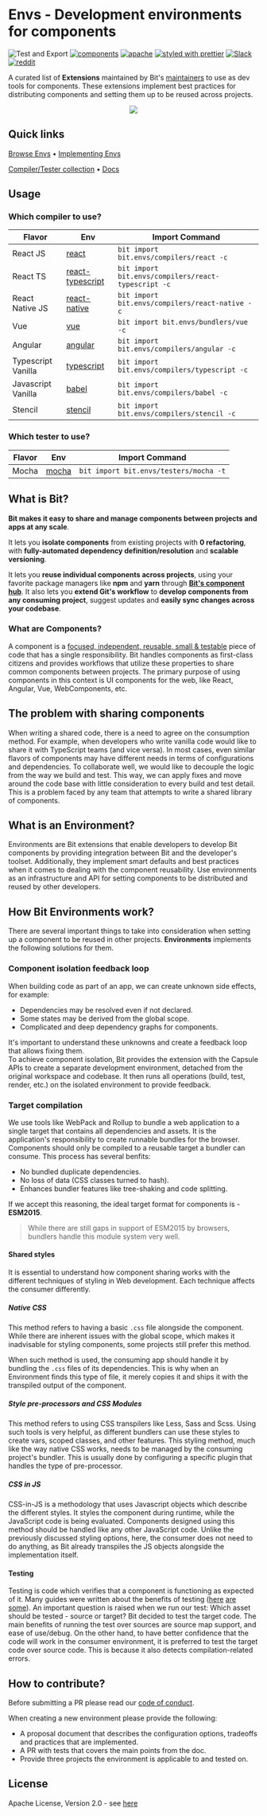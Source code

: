 # Envs - Development environments for components

![Test and Export](https://github.com/teambit/envs/workflows/Test%20and%20Export/badge.svg)
[![components](https://img.shields.io/badge/dynamic/json.svg?color=6e3991&label=components&query=payload.totalComponents&url=https%3A%2F%2Fapi.bit.dev%2Fscope%2Fbit%2Fenvs)](https://bit.dev/bit/envs)
<a href="https://opensource.org/licenses/Apache-2.0"><img alt="apache" src="https://img.shields.io/badge/License-Apache%202.0-blue.svg"></a>
[![styled with prettier](https://img.shields.io/badge/styled_with-prettier-ff69b4.svg)](https://github.com/prettier/prettier)
[![Slack](https://badgen.now.sh/badge/chat/on%20Slack/cyan)](https://join.slack.com/t/bit-dev-community/shared_invite/enQtNzM2NzQ3MTQzMTg3LWI2YmFmZjQwMTkxNmFmNTVkYzU2MGI2YjgwMmJlZDdkNWVhOGIzZDFlYjg4MGRmOTM4ODAxNTIxMTMwNWVhMzg)
[![reddit](https://badgen.now.sh/badge/chat/on%20Reddit/orange)](https://www.reddit.com/r/bit_dev/)

A curated list of **Extensions** maintained by Bit's [maintainers](https://github.com/orgs/teambit/people) to use as dev tools for components. These extensions implement best practices for distributing components and setting them up to be reused across projects.

<p align="center">
  <a href="https://bit.dev/bit/envs"><img src="https://storage.googleapis.com/bit-docs/Screen%20Shot%202019-06-06%20at%201.26.32%20PM.png"></a>
</p>

## Quick links

[Browse Envs](https://bit.dev/bit/envs) • [Implementing Envs](https://docs.bit.dev/docs/building-components.html)

[Compiler/Tester collection](https://bit.dev/bit/envs) • [Docs](https://docs.bit.dev/docs/building-components.html)

## Usage

### Which compiler to use?

| Flavor             | Env                                                                     | Import Command                                      |
| ------------------ | ----------------------------------------------------------------------- | --------------------------------------------------- |
| React JS           | [react](https://bit.dev/bit/envs/compilers/react)                       | `bit import bit.envs/compilers/react -c`            |
| React TS           | [react-typescript](https://bit.dev/bit/envs/compilers/react-typescript) | `bit import bit.envs/compilers/react-typescript -c` |
| React Native JS    | [react-native](https://bit.dev/bit/envs/compilers/react-native)         | `bit import bit.envs/compilers/react-native -c`     |
| Vue                | [vue](https://bit.dev/bit/envs/bundlers/vue)                            | `bit import bit.envs/bundlers/vue -c`               |
| Angular            | [angular](https://bit.dev/bit/envs/compilers/angular)                   | `bit import bit.envs/compilers/angular -c`          |
| Typescript Vanilla | [typescript](https://bit.dev/bit/envs/compilers/typescript)             | `bit import bit.envs/compilers/typescript -c`       |
| Javascript Vanilla | [babel](https://bit.dev/bit/envs/compilers/babel)                       | `bit import bit.envs/compilers/babel -c`            |
| Stencil            | [stencil](https://bit.dev/bit/envs/compilers/stencil)                   | `bit import bit.envs/compilers/stencil -c`          |

### Which tester to use?

| Flavor | Env                                             | Import Command                         |
| ------ | ----------------------------------------------- | -------------------------------------- |
| Mocha  | [mocha](https://bit.dev/bit/envs/testers/mocha) | `bit import bit.envs/testers/mocha -t` |

## What is Bit?

**Bit makes it easy to share and manage components between projects and apps at any scale**.

It lets you **isolate components** from existing projects with **0 refactoring**, with **fully-automated dependency definition/resolution** and **scalable versioning**.

It lets you **reuse individual components across projects**, using your favorite package managers like **npm** and **yarn** through **[Bit's component hub](https://bit.dev)**. It also lets you **extend Git's workflow** to **develop components from any consuming project**, suggest updates and **easily sync changes across your codebase**.

### What are Components?

A component is a [focused, independent, reusable, small & testable](https://addyosmani.com/first/) piece of code that has a single responsibility. Bit handles components as first-class citizens and provides workflows that utilize these properties to share common components between projects. The primary purpose of using components in this context is UI components for the web, like React, Angular, Vue, WebComponents, etc.

## The problem with sharing components

When writing a shared code, there is a need to agree on the consumption method. For example, when developers who write vanilla code would like to share it with TypeScript teams (and vice versa). In most cases, even similar flavors of components may have different needs in terms of configurations and dependencies. To collaborate well, we would like to decouple the logic from the way we build and test. This way, we can apply fixes and move around the code base with little consideration to every build and test detail. This is a problem faced by any team that attempts to write a shared library of components.

## What is an Environment?

Environments are Bit extensions that enable developers to develop Bit components by providing integration between Bit and the developer's toolset. Additionally, they implement smart defaults and best practices when it comes to dealing with the component reusability. Use environments as an infrastructure and API for setting components to be distributed and reused by other developers.

## How Bit Environments work?

There are several important things to take into consideration when setting up a component to be reused in other projects. **Environments** implements the following solutions for them.

### Component isolation feedback loop

When building code as part of an app, we can create unknown side effects, for example:

- Dependencies may be resolved even if not declared.
- Some states may be derived from the global scope.
- Complicated and deep dependency graphs for components.

It's important to understand these unknowns and create a feedback loop that allows fixing them.  
To achieve component isolation, Bit provides the extension with the Capsule APIs to create a separate development environment, detached from the original workspace and codebase. It then runs all operations (build, test, render, etc.) on the isolated environment to provide feedback.

### Target compilation

We use tools like WebPack and Rollup to bundle a web application to a single target that contains all dependencies and assets. It is the application's responsibility to create runnable bundles for the browser. Components should only be compiled to a reusable target a bundler can consume. This process has several benfits:

- No bundled duplicate dependencies.
- No loss of data (CSS classes turned to hash).
- Enhances bundler features like tree-shaking and code splitting.

If we accept this reasoning, the ideal target format for components is - **ESM2015**.

> While there are still gaps in support of ESM2015 by browsers, bundlers handle this module system very well.

#### Shared styles

It is essential to understand how component sharing works with the different techniques of styling in Web development. Each technique affects the consumer differently.

##### Native CSS

This method refers to having a basic `.css` file alongside the component. While there are inherent issues with the global scope, which makes it inadvisable for styling components, some projects still prefer this method.

When such method is used, the consuming app should handle it by bundling the `.css` files of its dependencies. This is why when an Environment finds this type of file, it merely copies it and ships it with the transpiled output of the component.

##### Style pre-processors and CSS Modules

This method refers to using CSS transpilers like Less, Sass and Scss. Using such tools is very helpful, as different bundlers can use these styles to create vars, scoped classes, and other features. This styling method, much like the way native CSS works, needs to be managed by the consuming project's bundler. This is usually done by configuring a specific plugin that handles the type of pre-processor.

##### CSS in JS

CSS-in-JS is a methodology that uses Javascript objects which describe the different styles. It styles the component during runtime, while the JavaScript code is being evaluated. Components designed using this method should be handled like any other JavaScript code. Unlike the previously discussed styling options, here, the consumer does not need to do anything, as Bit already transpiles the JS objects alongside the implementation itself.

#### Testing

Testing is code which verifies that a component is functioning as expected of it. Many guides were written about the benefits of testing ([here](https://martinfowler.com/articles/microservice-testing/) [are](https://medium.com/javascript-scene/tdd-changed-my-life-5af0ce099f80) [some](https://www.youtube.com/watch?v=AoIfc5NwRks)). An important question is raised when we run our test: Which asset should be tested - source or target? Bit decided to test the target code. The main benefits of running the test over sources are source map support, and ease of use/debug. On the other hand, to have better confidence that the code will work in the consumer environment, it is preferred to test the target code over source code. This is because it also detects compilation-related errors.

## How to contribute?

Before submitting a PR please read our [code of conduct](https://github.com/teambit/bit/blob/master/CODE_OF_CONDUCT.md).

When creating a new environment please provide the following:

- A proposal document that describes the configuration options, tradeoffs and practices that are implemented.
- A PR with tests that covers the main points from the doc.
- Provide three projects the environment is applicable to and tested on.

## License

Apache License, Version 2.0 - see [here](https://github.com/teambit/envs/blob/master/LICENSE)
